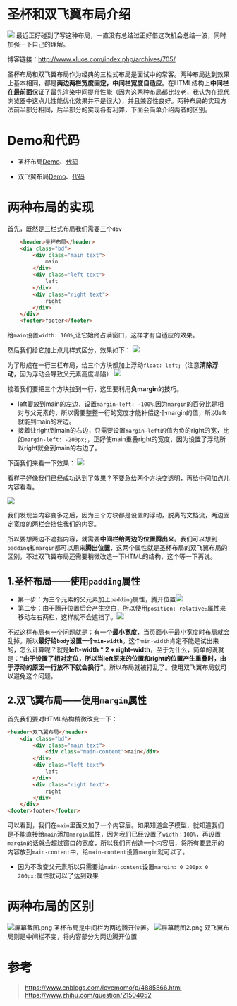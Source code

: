 # 圣杯和双飞翼布局介绍
![](http://www.xluos.com/usr/uploads/2018/02/990972879.png)
最近正好碰到了写这种布局，一直没有总结过正好借这次机会总结一波，同时加强一下自己的理解。

博客链接：http://www.xluos.com/index.php/archives/705/

圣杯布局和双飞翼布局作为经典的三栏式布局是面试中的常客。两种布局达到效果上基本相同，都是**两边两栏宽度固定，中间栏宽度自适应**。在HTML结构上**中间栏在最前面**保证了最先渲染中间提升性能（因为这两种布局都比较老，我认为在现代浏览器中这点儿性能优化效果并不是很大），并且兼容性良好。两种布局的实现方法前半部分相同，后半部分的实现各有利弊，下面会简单介绍两者的区别。
# Demo和代码
+ 圣杯布局[Demo](https://xluos.github.io/demo/%E5%9C%A3%E6%9D%AF%E5%92%8C%E5%8F%8C%E9%A3%9E%E7%BF%BC%E5%B8%83%E5%B1%80/%E5%9C%A3%E6%9D%AF.html)、[代码](https://github.com/xluos/demo/blob/gh-pages/%E5%9C%A3%E6%9D%AF%E5%92%8C%E5%8F%8C%E9%A3%9E%E7%BF%BC%E5%B8%83%E5%B1%80/%E5%9C%A3%E6%9D%AF.html)

+ 双飞翼布局[Demo](https://xluos.github.io/demo/%E5%9C%A3%E6%9D%AF%E5%92%8C%E5%8F%8C%E9%A3%9E%E7%BF%BC%E5%B8%83%E5%B1%80/%E5%8F%8C%E9%A3%9E%E7%BF%BC.html)、[代码](https://github.com/xluos/demo/blob/gh-pages/%E5%9C%A3%E6%9D%AF%E5%92%8C%E5%8F%8C%E9%A3%9E%E7%BF%BC%E5%B8%83%E5%B1%80/%E5%8F%8C%E9%A3%9E%E7%BF%BC.html)
# 两种布局的实现
首先，既然是三栏式布局我们需要三个`div`
```html
    <header>圣杯布局</header>
    <div class="bd">
        <div class="main text">
            main
        </div>
        <div class="left text">
            left
        </div>
        <div class="right text">
            right
        </div>
    </div>
    <footer>footer</footer>
```
给`main`设置`width: 100%`,让它始终占满窗口，这样才有自适应的效果。

然后我们给它加上点儿样式区分，效果如下：
![](http://www.xluos.com/usr/uploads/2018/02/2037858730.png)

为了形成在一行三栏布局，给三个方块都加上浮动`float: left;`（注意**清除浮动**，因为浮动会导致父元素高度塌陷）
![](http://www.xluos.com/usr/uploads/2018/02/1919219641.png)

接着我们要把三个方块拉到一行，这里要利用**负margin**的技巧。
+ left要放到main的左边，设置`margin-left: -100%`,因为`margin`的百分比是相对与父元素的，所以需要整整一行的宽度才能补偿这个margin的值，所以left就能到main的左边。
+ 接着让right到main的右边，只需要设置`margin-left`的值为负的right的宽，比如`margin-left: -200px;`，正好使main重叠right的宽度，因为设置了浮动所以right就会到main的右边了。

下面我们来看一下效果：
![](http://www.xluos.com/usr/uploads/2018/02/3871142385.png)

看样子好像我们已经成功达到了效果？不要急给两个方块变透明，再给中间加点儿内容看看。

![](http://www.xluos.com/usr/uploads/2018/02/2061409040.png)

我们发现当内容变多之后，因为三个方块都是设置的浮动，脱离的文档流，两边固定宽度的两栏会挡住我们的内容。

所以要想两边不遮挡内容，就需要**中间栏给两边的位置腾出来**。我们可以想到`padding`和`margin`都可以用来**腾出位置**，这两个属性就是圣杯布局的双飞翼布局的区别，不过双飞翼布局还需要稍微改造一下HTML的结构，这个等一下再说。

## 1.圣杯布局——使用`padding`属性
+ 第一步：为三个元素的父元素加上`padding`属性，腾开位置![](http://www.xluos.com/usr/uploads/2018/02/17610384.png)
+ 第二步：由于腾开位置后会产生空白，所以使用`position: relative;`属性来移动左右两栏，这样就不会遮挡了。![](http://www.xluos.com/usr/uploads/2018/02/4179170770.png)

不过这样布局有一个问题就是：有一个**最小宽度**，当页面小于最小宽度时布局就会乱掉。所以**最好给`body`设置一个`min-width`**。这个`min-width`肯定不能是试出来的，怎么计算呢？就是**left-width * 2 + right-width**，至于为什么，简单的说就是：**“由于设置了相对定位，所以当left原来的位置和right的位置产生重叠时，由于浮动的原因一行放不下就会换行”**。所以布局就被打乱了。使用双飞翼布局就可以避免这个问题。

## 2.双飞翼布局——使用`margin`属性
首先我们要对HTML结构稍微改变一下：
```html
<header>双飞翼布局</header>
    <div class="bd">
        <div class="main text">
            <div class="main-content">main</div>
        </div>
        <div class="left text">
            left
        </div>
        <div class="right text">
            right
        </div>
    </div>
<footer>footer</footer>
```
可以看到，我们在`main`里面又加了一个内容层。如果知道盒子模型，就知道我们是不能直接给`main`添加`margin`属性，因为我们已经设置了`width：100%`，再设置`margin`的话就会超过窗口的宽度，所以我们再创造一个内容层，将所有要显示的内容放到`main-content`中，给`main-content`设置`margin`就可以了。

+ 因为不改变父元素所以只需要给`main-content`设置`margin: 0 200px 0 200px;`属性就可以了达到效果

# 两种布局的区别
![屏幕截图.png](http://www.xluos.com/usr/uploads/2018/02/3325775065.png)
圣杯布局是中间栏为两边腾开位置。
![屏幕截图2.png](http://www.xluos.com/usr/uploads/2018/02/848844119.png)
双飞翼布局则是中间栏不变，将内容部分为两边腾开位置

# 参考
> https://www.cnblogs.com/lovemomo/p/4885866.html
> https://www.zhihu.com/question/21504052
